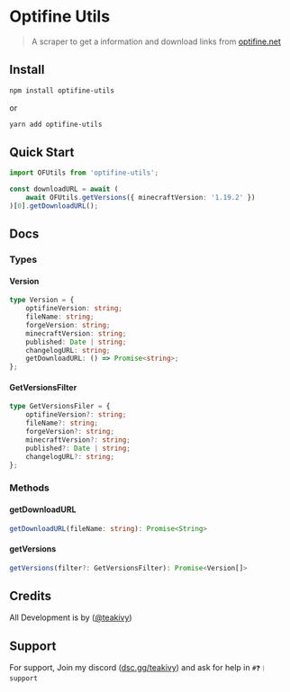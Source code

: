 # Optifine Utils

> A scraper to get a information and download links from <a href="https://optifine.net">optifine.net</a>

## Install

```bash
npm install optifine-utils
```

or

```bash
yarn add optifine-utils
```

## Quick Start

```ts
import OFUtils from 'optifine-utils';

const downloadURL = await (
    await OFUtils.getVersions({ minecraftVersion: '1.19.2' })
)[0].getDownloadURL();
```

## Docs

### Types

#### Version

```ts
type Version = {
    optifineVersion: string;
    fileName: string;
    forgeVersion: string;
    minecraftVersion: string;
    published: Date | string;
    changelogURL: string;
    getDownloadURL: () => Promise<string>;
};
```

#### GetVersionsFilter

```ts
type GetVersionsFiler = {
    optifineVersion?: string;
    fileName?: string;
    forgeVersion?: string;
    minecraftVersion?: string;
    published?: Date | string;
    changelogURL?: string;
};
```

### Methods

#### getDownloadURL

```ts
getDownloadURL(fileName: string): Promise<String>
```

#### getVersions

```ts
getVersions(filter?: GetVersionsFilter): Promise<Version[]>
```

## Credits

All Development is by ([@teakivy](https://www.github.com/teakivy))

## Support

For support, Join my discord ([dsc.gg/teakivy](https://discord.gg/Xb6eeRevkb)) and ask for help in `#❓︱support`
